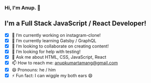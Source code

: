 ### Hi, I'm Anup. 👋

## I'm a Full Stack JavaScript / React Developer!

- [x] 🔭 I’m currently working on instagram-clone!
- [x] 🌱 I’m currently learning Gatsby / GraphQL
- [x] 👯 I’m looking to collaborate on creating content!
- [x] 🤔 I’m looking for help with testing!
- [x] 💬 Ask me about HTML, CSS, JavaScript, React
- [x] 📫 How to reach me: anupkumartamang@gmail.com
- [x] 😄 Pronouns: he / him
- [x] ⚡ Fun fact: I can wiggle my both ears 😄
